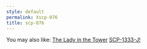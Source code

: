 ```yaml
---
style: default
permalink: Xscp-076
title: scp-076
---
```

You may also like:
[The Lady in  the Tower](http://scp-wiki.net/the-lady-in-the-tower)
[SCP-1333-J!](http://scp-wiki.net/scp-1333-j)